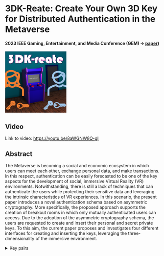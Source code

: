 # 3DK-Reate: Create Your Own 3D Key for Distributed Authentication in the Metaverse
#### 2023 IEEE Gaming, Entertainment, and Media Conference (GEM) -> [paper]([https://ieeexplore.ieee.org/abstract/document/10390314]))

![cube1](KeysScreenshots/vr23d-sub1063-i16.png) 

## Video
Link to video: https://youtu.be/8aWGNW8Q-gI

## Abstract
The Metaverse is becoming a social and economic ecosystem in which users can meet each other, exchange personal data, and make transactions. In this respect, authentication can be easily forecasted to be one of the key aspects for the development of social, immersive Virtual Reality (VR) environments. Notwithstanding, there is still a lack of techniques that can authenticate the users while protecting their sensitive data and leveraging the intrinsic characteristics of VR experiences. In this scenario, the present paper introduces a novel authentication schema based on asymmetric cryptography. More specifically, the proposed approach supports the creation of breakout rooms in which only mutually authenticated users can access. Due to the adoption of the asymmetric cryptography schema, the users are requested to create and insert their personal and secret private keys. To this aim, the current paper proposes and investigates four different interfaces for creating and inserting the keys, leveraging the three-dimensionality of the immersive environment.



<details>
<summary>Key pairs</summary>

#### Key pairs
1) **Public key = (203, 253), Private key = (867, 253)**

#### Cube
![cube1](./KeysScreenshots/cubo1.png)
#### Cylinder
![cyl1](./KeysScreenshots/cilindro1_L.png)
![cyl1](./KeysScreenshots/cilindro1_R.png)

2) **Public key = (435, 493), Private key = (379, 493)**

#### Cube
![cube2](./KeysScreenshots/cubo2.png)
#### Cylinder
![cyl2](./KeysScreenshots/cilindro2_L.png)
![cyl2](./KeysScreenshots/cilindro2_R.png)

3) **Public key = (811, 893), Private key = (487, 893)**

#### Cube
![cube3](./KeysScreenshots/cubo3.png)
#### Cylinder
![cyl3](./KeysScreenshots/cilindro3_L.png)
![cyl3](./KeysScreenshots/cilindro3_R.png)

4) **Public key = (181, 221), Private key = (157, 221)**

#### Cube
![cube4](./KeysScreenshots/cubo4.png)
#### Cylinder
![cyl4](./KeysScreenshots/cilindro4_L.png)
![cyl4](./KeysScreenshots/cilindro4_R.png)
</details>
